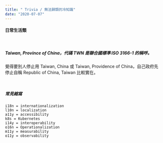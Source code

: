 ```yaml
---
title: " Trivia / 無法歸類的冷知識"
date: "2020-07-07"
---
```


#### 日常生活類

</br>

##### Taiwan, Province of China，代碼 TWN 是聯合國標準 ISO 3166-1 的稱呼。

覺得要別人停止用 Taiwan, China 或 Taiwan, Providence of China，自己政府先停止自稱 Republic of China, Taiwan 比較實在。


</br>

##### 常見縮寫
```shell
i18n = internationalization
l10n = localization
a11y = accessibility
k8s = Kubernetes
i14y = interoperability
o16n = Operationalization
m11y = measurability
o11y = observability
```

